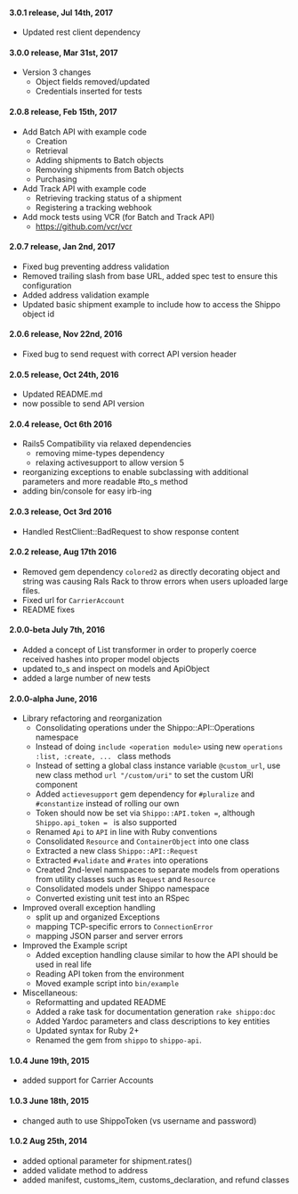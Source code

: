 #### 3.0.1 release, Jul 14th, 2017
- Updated rest client dependency

#### 3.0.0 release, Mar 31st, 2017
- Version 3 changes
    - Object fields removed/updated
    - Credentials inserted for tests

#### 2.0.8 release, Feb 15th, 2017
- Add Batch API with example code
    - Creation
    - Retrieval
    - Adding shipments to Batch objects
    - Removing shipments from Batch objects
    - Purchasing
- Add Track API with example code
    - Retrieving tracking status of a shipment
    - Registering a tracking webhook
- Add mock tests using VCR (for Batch and Track API)
    - https://github.com/vcr/vcr

#### 2.0.7 release, Jan 2nd, 2017
- Fixed bug preventing address validation
- Removed trailing slash from base URL, added spec test to ensure this configuration
- Added address validation example
- Updated basic shipment example to include how to access the Shippo object id
#### 2.0.6 release, Nov 22nd, 2016
- Fixed bug to send request with correct API version header

#### 2.0.5 release, Oct 24th, 2016
 - Updated README.md
 - now possible to send API version
 
#### 2.0.4 release, Oct 6th 2016
 - Rails5 Compatibility via relaxed dependencies
   - removing mime-types dependency
   - relaxing activesupport to allow version 5
 - reorganizing exceptions to enable subclassing with additional parameters and more readable #to_s method
 - adding bin/console for easy irb-ing 

#### 2.0.3 release, Oct 3rd 2016

 - Handled RestClient::BadRequest to show response content

#### 2.0.2 release, Aug 17th 2016

 - Removed gem dependency `colored2` as directly decorating object and string was causing Rals Rack to throw errors when users uploaded large files.
 - Fixed url for `CarrierAccount` 
 - README fixes
 
#### 2.0.0-beta  July 7th, 2016

 - Added a concept of List transformer in order to properly coerce
   received hashes into proper model objects
 - updated to_s and inspect on models and ApiObject
 - added a large number of new tests

####  2.0.0-alpha June, 2016

 - Library refactoring and reorganization
    - Consolidating operations under the Shippo::API::Operations namespace
    - Instead of doing `include <operation module>` using new `operations :list, :create, ... ` class methods
    - Instead of setting a global class instance variable `@custom_url`, use new class method `url "/custom/uri"` to set the custom URI component
    - Added `actievesupport` gem dependency for `#pluralize` and `#constantize` instead of rolling our own
    - Token should now be set via `Shippo::API.token =`, although `Shippo.api_token = ` is also supported
    - Renamed `Api` to `API` in line with Ruby conventions
    - Consolidated `Resource` and `ContainerObject` into one class
    - Extracted a new class `Shippo::API::Request`
    - Extracted `#validate` and `#rates` into operations
    - Created 2nd-level namspaces to separate models from operations from utility classes such as `Request` and `Resource`
    - Consolidated models under Shippo namespace
    - Converted existing unit test into an RSpec
 - Improved overall exception handling
    - split up and organized Exceptions
    - mapping TCP-specific errors to `ConnectionError`
    - mapping JSON parser and server errors
 - Improved the Example script
    - Added exception handling clause similar to how the API should be used in real life
    - Reading API token from the environment
    - Moved example script into `bin/example`
 - Miscellaneous:
    - Reformatting and updated README
    - Added a rake task for documentation generation `rake shippo:doc`
    - Added Yardoc parameters and class descriptions to key entities
    - Updated syntax for Ruby 2+
    - Renamed the gem from `shippo` to `shippo-api`.

####  1.0.4 June 19th, 2015

- added support for Carrier Accounts

#### 1.0.3 June 18th, 2015

- changed auth to use ShippoToken (vs username and password)

####  1.0.2 Aug 25th, 2014

- added optional parameter <currency> for shipment.rates()
- added validate method to address
- added manifest, customs_item, customs_declaration, and refund classes
